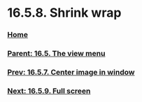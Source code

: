 # 16.5.8. Shrink wrap

### [Home](./00-home.md)
### [Parent: 16.5. The view menu](./16-05-00-the-view-menu.md)
### [Prev: 16.5.7. Center image in window](./16-05-07-center-image-in-window.md)
### [Next: 16.5.9. Full screen](./16-05-09-full-screen.md)
